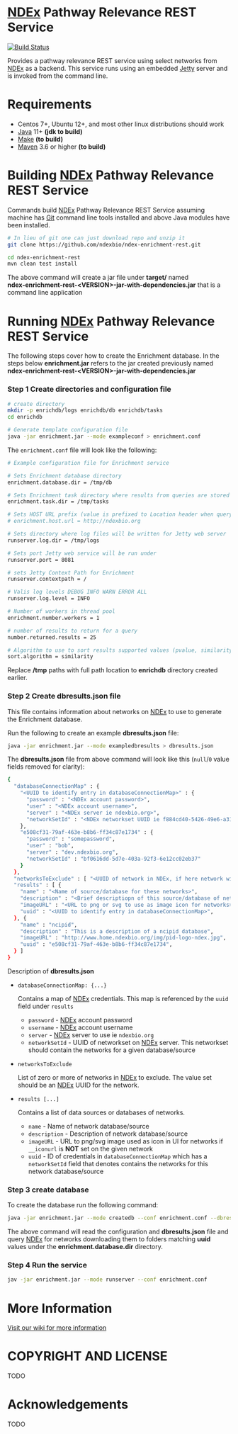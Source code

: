 
[jetty]: http://eclipse.org/jetty/
[maven]: http://maven.apache.org/
[java]: https://www.oracle.com/java/index.html
[git]: https://git-scm.com/
[ndex]: https://ndexbio.org
[make]: https://www.gnu.org/software/make

[NDEx][ndex] Pathway Relevance REST Service
=====================================

[![Build Status](https://app.travis-ci.com/cytoscape/ndex-enrichment-rest.svg?branch=master)](https://app.travis-ci.com/cytoscape/ndex-enrichment-rest)

Provides a pathway relevance REST service using select networks from [NDEx][ndex] as a backend.
This service runs using an embedded [Jetty][jetty] server and is invoked
from the command line. 


Requirements
============

* Centos 7+, Ubuntu 12+, and most other linux distributions should work
* [Java][java] 11+ **(jdk to build)**
* [Make][make] **(to build)**
* [Maven][maven] 3.6 or higher **(to build)**


Building [NDEx][ndex] Pathway Relevance REST Service
=====================================

Commands build [NDEx][ndex] Pathway Relevance REST Service assuming machine has [Git][git] command line tools 
installed and above Java modules have been installed.

```Bash
# In lieu of git one can just download repo and unzip it
git clone https://github.com/ndexbio/ndex-enrichment-rest.git

cd ndex-enrichment-rest
mvn clean test install
```

The above command will create a jar file under **target/** named  
**ndex-enrichment-rest-\<VERSION\>-jar-with-dependencies.jar** that
is a command line application


Running [NDEx][ndex] Pathway Relevance REST Service
========================================================

The following steps cover how to create the Enrichment database.
In the steps below **enrichment.jar** refers to the jar
created previously named **ndex-enrichment-rest-\<VERSION\>-jar-with-dependencies.jar**

### Step 1 Create directories and configuration file

```bash
# create directory
mkdir -p enrichdb/logs enrichdb/db enrichdb/tasks
cd enrichdb

# Generate template configuration file
java -jar enrichment.jar --mode exampleconf > enrichment.conf
```

The `enrichment.conf` file will look like the following:

```bash
# Example configuration file for Enrichment service

# Sets Enrichment database directory
enrichment.database.dir = /tmp/db

# Sets Enrichment task directory where results from queries are stored
enrichment.task.dir = /tmp/tasks

# Sets HOST URL prefix (value is prefixed to Location header when query is invoked. Can be commented out)
# enrichment.host.url = http://ndexbio.org

# Sets directory where log files will be written for Jetty web server
runserver.log.dir = /tmp/logs

# Sets port Jetty web service will be run under
runserver.port = 8081

# sets Jetty Context Path for Enrichment
runserver.contextpath = /

# Valis log levels DEBUG INFO WARN ERROR ALL
runserver.log.level = INFO

# Number of workers in thread pool
enrichment.number.workers = 1

# number of results to return for a query
number.returned.results = 25

# Algorithm to use to sort results supported values (pvalue, similarity)
sort.algorithm = similarity
```

Replace **/tmp** paths with full path location to **enrichdb** directory 
created earlier.

### Step 2 Create dbresults.json file

This file contains information about networks on [NDEx][ndex] to 
use to generate the Enrichment database.

Run the following to create an example **dbresults.json** file:

```bash
java -jar enrichment.jar --mode exampledbresults > dbresults.json

```

The **dbresults.json** file from above command will look like this (``null``/``0`` value fields removed for clarity):

```bash
{
  "databaseConnectionMap" : {
    "<UUID to identify entry in databaseConnectionMap>" : {
      "password" : "<NDEx account password>",
      "user" : "<NDEx account username>",
      "server" : "<NDEx server ie ndexbio.org>",
      "networkSetId" : "<NDEx networkset UUID ie f884cd40-5426-49e6-a311-fc046802b5f6>"
    },
    "e508cf31-79af-463e-b8b6-ff34c87e1734" : {
      "password" : "somepassword",
      "user" : "bob",
      "server" : "dev.ndexbio.org",
      "networkSetId" : "bf0616dd-5d7e-403a-92f3-6e12cc02eb37"
    }
  },
  "networksToExclude" : [ "<UUID of network in NDEx, if here network will be excluded>", "4671adc9-670d-474c-84db-37774fc885ba" ],
  "results" : [ {
    "name" : "<Name of source/database for these networks>",
    "description" : "<Brief descriptiopn of this source/database of networks>",
    "imageURL" : "<URL to png or svg to use as image icon for networks>",
    "uuid" : "<UUID to identify entry in databaseConnectionMap>",
  }, {
    "name" : "ncipid",
    "description" : "This is a description of a ncipid database",
    "imageURL" : "http://www.home.ndexbio.org/img/pid-logo-ndex.jpg",
    "uuid" : "e508cf31-79af-463e-b8b6-ff34c87e1734",
  } ]
}

```

Description of **dbresults.json**

* ``databaseConnectionMap: {...}``

   Contains a map of [NDEx][ndex] credentials. This map is referenced by the 
   ``uuid`` field under ``results``
   
   * ``password`` - [NDEx][ndex] account password
   * ``username`` - [NDEx][ndex] account username
   * ``server`` - [NDEx][ndex] server to use ie ``ndexbio.org``
   * ``networkSetId`` - UUID of networkset on [NDEx][ndex] server. This networkset
                        should contain the networks for a given database/source
                        
* ``networksToExclude``

  List of zero or more of networks in [NDEx][ndex] to exclude. The value set should
  be an [NDEx][ndex] UUID for the network.
  
* ``results [...]``

  Contains a list of data sources or databases of networks.
  
  * ``name`` - Name of network database/source
  * ``description`` - Description of network database/source
  * ``imageURL`` - URL to png/svg image used as icon in UI for networks if `__iconurl` is
     **NOT** set on the given network
  * ``uuid`` - ID of credentials in ``databaseConnectionMap`` which has a ``networkSetId`` field
               that denotes contains the networks for this network database/source


 ### Step 3 create database

To create the database run the following command:
 
 ```bash
java -jar enrichment.jar --mode createdb --conf enrichment.conf --dbresults dbresults.json
```

The above command will read the configuration and **dbresults.json** file
and query [NDEx][ndex] for networks downloading them to folders matching **uuid**
values under the **enrichment.database.dir** directory.

### Step 4 Run the service

```bash
jav -jar enrichment.jar --mode runserver --conf enrichment.conf
```

More Information
=================

[Visit our wiki for more information](https://github.com/cytoscape/ndex-enrichment-rest/wiki)

COPYRIGHT AND LICENSE
=====================

TODO

Acknowledgements
================

TODO
